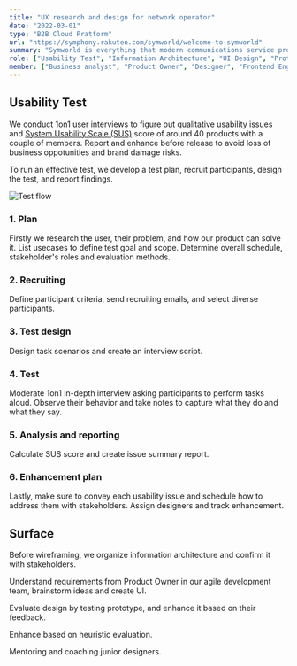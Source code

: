 ```yaml
---
title: "UX research and design for network operator"
date: "2022-03-01"
type: "B2B Cloud Pratform"
url: "https://symphony.rakuten.com/symworld/welcome-to-symworld"
summary: "Symworld is everything that modern communications service providers need to plan, build and operate advanced, secure, high-quality networks, in a single, revolutionary platform. I am in charge of UX research and design communicating closely with product owners, developers, and no less than 30 designers in a fast-growing team."
role: ["Usability Test", "Information Architecture", "UI Design", "Prototyping", "User Interview"]
member: ["Business analyst", "Product Owner", "Designer", "Frontend Engineer"]
---
```


## Usability Test

We conduct 1on1 user interviews to figure out qualitative usability issues and [System Usability Scale (SUS)](https://www.usability.gov/how-to-and-tools/methods/system-usability-scale.html) score of around 40 products with a couple of members. Report and enhance before release to avoid loss of business oppotunities and brand damage risks.

To run an effective test, we develop a test plan, recruit participants, design the test, and report findings.

![Test flow](/symworld/flow.png)



### 1. Plan

Firstly we research the user, their problem, and how our product can solve it. 
List usecases to define test goal and scope.
Determine overall schedule, stakeholder's roles and evaluation methods.

### 2. Recruiting

Define participant criteria, send recruiting emails, and select diverse participants.

### 3. Test design

Design task scenarios and create an interview script.

### 4. Test

Moderate 1on1 in-depth interview asking participants to perform tasks aloud.
Observe their behavior and take notes to capture what they do and what they say.

### 5. Analysis and reporting

Calculate SUS score and create issue summary report.

### 6. Enhancement plan

Lastly, make sure to convey each usability issue and schedule how to address them with stakeholders.
Assign designers and track enhancement.


## Surface

Before wireframing, we organize information architecture and confirm it with stakeholders.

Understand requirements from Product Owner in our agile development team, brainstorm ideas and create UI.

Evaluate design by testing prototype, and enhance it based on their feedback.

Enhance based on heuristic evaluation.

Mentoring and coaching junior designers.
